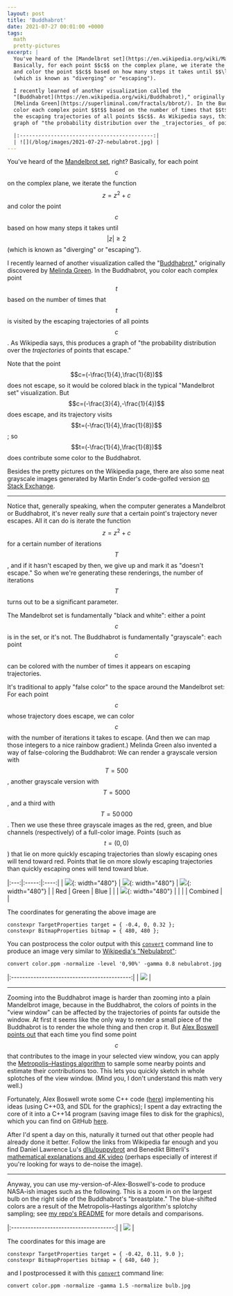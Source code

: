 ```yaml
---
layout: post
title: 'Buddhabrot'
date: 2021-07-27 00:01:00 +0000
tags:
  math
  pretty-pictures
excerpt: |
  You've heard of the [Mandelbrot set](https://en.wikipedia.org/wiki/Mandelbrot_set), right?
  Basically, for each point $$c$$ on the complex plane, we iterate the function $$z = z^2+c$$
  and color the point $$c$$ based on how many steps it takes until $$\lvert z\rvert\geq 2$$
  (which is known as "diverging" or "escaping").

  I recently learned of another visualization called the
  "[Buddhabrot](https://en.wikipedia.org/wiki/Buddhabrot)," originally discovered by
  [Melinda Green](https://superliminal.com/fractals/bbrot/). In the Buddhabrot, you
  color each complex point $$t$$ based on the number of times that $$t$$ is visited by
  the escaping trajectories of all points $$c$$. As Wikipedia says, this produces a
  graph of "the probability distribution over the _trajectories_ of points that escape."

  |:-------------------------------------------:|
  | ![](/blog/images/2021-07-27-nebulabrot.jpg) |
---
```


You've heard of the [Mandelbrot set](https://en.wikipedia.org/wiki/Mandelbrot_set), right?
Basically, for each point $$c$$ on the complex plane, we iterate the function $$z = z^2+c$$
and color the point $$c$$ based on how many steps it takes until $$\lvert z\rvert\geq 2$$
(which is known as "diverging" or "escaping").

I recently learned of another visualization called the
"[Buddhabrot](https://en.wikipedia.org/wiki/Buddhabrot)," originally discovered by
[Melinda Green](https://superliminal.com/fractals/bbrot/). In the Buddhabrot, you
color each complex point $$t$$ based on the number of times that $$t$$ is visited by
the escaping trajectories of all points $$c$$. As Wikipedia says, this produces a
graph of "the probability distribution over the _trajectories_ of points that escape."

Note that the point $$c=(-\frac{1}{4},\frac{1}{8})$$ does not escape, so it would be colored black
in the typical "Mandelbrot set" visualization. But $$c=(-\frac{3}{4},-\frac{1}{4})$$
does escape, and its trajectory visits $$t=(-\frac{1}{4},\frac{1}{8})$$; so
$$t=(-\frac{1}{4},\frac{1}{8})$$ does contribute some color to the Buddhabrot.

Besides the pretty pictures on the Wikipedia page, there are also some neat grayscale images
generated by Martin Ender's code-golfed version
[on Stack Exchange](https://codegolf.stackexchange.com/questions/35569/tweetable-mathematical-art/36187).

----

Notice that, generally speaking, when the computer generates a Mandelbrot or Buddhabrot,
it's never really _sure_ that a certain point's trajectory never escapes. All it can do
is iterate the function $$z = z^2+c$$ for a certain number of iterations $$T$$,
and if it hasn't escaped by then, we give up and mark it as "doesn't escape."
So when we're generating these renderings, the number of iterations $$T$$
turns out to be a significant parameter.

The Mandelbrot set is fundamentally "black and white": either a point $$c$$ is in the set,
or it's not. The Buddhabrot is fundamentally "grayscale": each point $$c$$ can be colored
with the number of times it appears on escaping trajectories.

It's traditional to apply "false color" to the space around the Mandelbrot set: For each
point $$c$$ whose trajectory does escape, we can color $$c$$ with the number of iterations
it takes to escape. (And then we can map those integers to a nice rainbow gradient.)
Melinda Green also invented a way of false-coloring the Buddhabrot: We can render a
grayscale version with $$T=500$$, another grayscale version with $$T=5000$$, and a
third with $$T=50\,000$$. Then we use these three grayscale images as the red, green, and blue
channels (respectively) of a full-color image. Points (such as $$t=(0,0)$$) that
lie on more quickly escaping trajectories than slowly escaping ones will tend toward red.
Points that lie on more slowly escaping trajectories than quickly escaping ones
will tend toward blue.

|:---:|:-----:|:----:|
| ![](/blog/images/2021-07-27-red.jpg){: width="480"} | ![](/blog/images/2021-07-27-green.jpg){: width="480"} | ![](/blog/images/2021-07-27-blue.jpg){: width="480"} |
| Red | Green | Blue |
| | ![](/blog/images/2021-07-27-combined.jpg){: width="480"} | |
| | Combined | |

The coordinates for generating the above image are

    constexpr TargetProperties target = { -0.4, 0, 0.32 };
    constexpr BitmapProperties bitmap = { 480, 480 };

You can postprocess the color output with this
[`convert`](https://legacy.imagemagick.org/Usage/color_mods/)
command line to produce an image very similar to
[Wikipedia's "Nebulabrot"](https://commons.wikimedia.org/wiki/File:Nebulabrot_(5000,_500,_50).png):

    convert color.ppm -normalize -level '0,90%' -gamma 0.8 nebulabrot.jpg

|:-------------------------------------------:|
| ![](/blog/images/2021-07-27-nebulabrot.jpg) |

----

Zooming into the Buddhabrot image is harder than zooming into a plain Mandelbrot image,
because in the Buddhabrot, the colors of points in the "view window" can be affected
by the trajectories of points far outside the window. At first it seems like the only way
to render a small piece of the Buddhabrot is to render the whole thing and then crop it.
But [Alex Boswell points out](http://www.steckles.com/buddha/) that
each time you find some point $$c$$ that contributes to the image in your selected view window,
you can apply the [Metropolis–Hastings algorithm](https://en.wikipedia.org/wiki/Metropolis%E2%80%93Hastings_algorithm)
to sample some nearby points and estimate their contributions too. This lets you quickly
sketch in whole splotches of the view window. (Mind you, I don't understand this math very well.)

Fortunately, Alex Boswell wrote some C++ code
([here](https://web.archive.org/web/20210323194052/http://www.steckles.com/buddha/source.zip))
implementing his ideas (using C++03, and SDL for the graphics); I spent a day extracting the
core of it into a C++14 program (saving image files to disk for the graphics), which you
can find on GitHub [here](https://github.com/Quuxplusone/Buddhabrot).

After I'd spent a day on this, naturally it turned out that other people had already done
it better. Follow the links from Wikipedia far enough and you find Daniel Lawrence Lu's
[dllu/puppybrot](https://github.com/dllu/puppybrot) and Benedikt Bitterli's
[mathematical explanations and 4K video](https://benedikt-bitterli.me/buddhabrot/) (perhaps
especially of interest if you're looking for ways to de-noise the image).

----

Anyway, you can use my-version-of-Alex-Boswell's-code to produce NASA-ish images
such as the following. This is a zoom in on the largest bulb on the right side
of the Buddhabrot's "breastplate." The blue-shifted colors are a result of
the Metropolis–Hastings algorithm's splotchy sampling; see
[my repo's README](https://github.com/Quuxplusone/Buddhabrot)
for more details and comparisons.

|:-------------------------------------:|
| ![](/blog/images/2021-07-27-bulb.jpg) |

The coordinates for this image are

    constexpr TargetProperties target = { -0.42, 0.11, 9.0 };
    constexpr BitmapProperties bitmap = { 640, 640 };

and I postprocessed it with this
[`convert`](https://legacy.imagemagick.org/Usage/color_mods/)
command line:

    convert color.ppm -normalize -gamma 1.5 -normalize bulb.jpg
